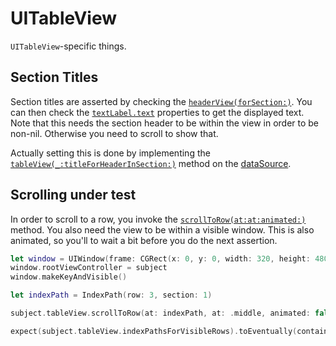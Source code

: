 # UITableView

`UITableView`-specific things.

## Section Titles

Section titles are asserted by checking the [`headerView(forSection:)`](https://developer.apple.com/documentation/uikit/uitableview/1614965-headerview). You can then check the [`textLabel.text`](https://developer.apple.com/documentation/uikit/uitableviewheaderfooterview/1624912-textlabel) properties to get the displayed text. Note that this needs the section header to be within the view in order to be non-nil. Otherwise you need to scroll to show that.

Actually setting this is done by implementing the [`tableView(_:titleForHeaderInSection:)`](https://developer.apple.com/documentation/uikit/uitableviewdatasource/1614850-tableview) method on the [dataSource](https://developer.apple.com/documentation/uikit/uitableviewdatasource).

## Scrolling under test

In order to scroll to a row, you invoke the [`scrollToRow(at:at:animated:)`](https://developer.apple.com/documentation/uikit/uitableview/1614997-scrolltorow) method. You also need the view to be within a visible window. This is also animated, so you'll to wait a bit before you do the next assertion.

```swift
let window = UIWindow(frame: CGRect(x: 0, y: 0, width: 320, height: 480))
window.rootViewController = subject
window.makeKeyAndVisible()

let indexPath = IndexPath(row: 3, section: 1)

subject.tableView.scrollToRow(at: indexPath, at: .middle, animated: false)

expect(subject.tableView.indexPathsForVisibleRows).toEventually(contain(indexPath))
```
